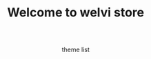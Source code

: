 <html>
<!--210525 업로드(완) 다운로드(완)-->
<!--210621 디비 연결(미완)-->
<head>  
         <base href="/">
         <h1><p style="text-align:center;">Welcome to welvi store</p></h1>
         <meta charset="utf-8">
         <div id="head"><p style="text-align:center;">theme list</p></div><br>
         <meta http-equiv="Permissions-Policy" content="interest-cohort=()"/>
         <link rel="shortcut icon" href="#">
         <title>welvi store</title> 
         <style media="screen">
                  body{                     
                  display: flex;
                  min-height: 100vh;
                  width: 100%; 
                  pading: 0;
                  margin: 0;
                  algin-items: center;
                  justify-content: center;
                  flex-direction: column;
                  }
                           
                  #uploader {
                  -webkit-appearance: none;
                  appearance: none;
                  width: 50%;
                  margin-bottom: 10px;
                  }
         </style>
</head>
<body>
<progress value="0" max="100" id="uploader">0%</progress>
<input type="file" value="upload" id="fileButton" />
         
<script src="https://www.gstatic.com/firebasejs/8.5.0/firebase-app.js"></script>
<script src="https://www.gstatic.com/firebasejs/8.5.0/firebase-analytics.js"></script>
<script src="https://www.gstatic.com/firebasejs/8.5.0/firebase-storage.js"></script>             
         
      
<!--Realtime Database-->         
<!--script src="https://www.gstatic.com/firebasejs/live/3.1/firebase.js"></script-->
<!--pre id="users"></pre-->
         
         
<!--Authentication-->         
<script src="https://www.gstatic.com/firebasejs/8.5.0/firebase-auth.js"></script>
<script src="https://www.gstatic.com/firebasejs/8.5.0/firebase-firestore.js"></script>
<!--script src="https://www.gstatic.com/firebasejs/ui/4.8.0/firebase-ui-auth.js"></script-->
<!--link type="text/css" rel="stylesheet" href="https://www.gstatic.com/firebasejs/ui/4.8.0/firebase-ui-auth.css" /-->
         
 
 <!--realtime database-->
 <script src="https://www.gstatic.com/firebasejs/6.3.2/firebase-database.js"></script>
         
         
<script>
         <!--initialize firebase-->
         var config = {
         apiKey: "AIzaSyBFpJ_jHiLPpl4HZckHefuj4_XJxSQTvlg",
         authDomain: "opensw-opener.firebaseapp.com",
         databaseURL: "https://opensw-opener-default-rtdb.firebaseio.com",
         projectId: "opensw-opener",
         storageBucket: "opensw-opener.appspot.com",
         messagingSenderId: "1073815196228",
         appId: "1:1073815196228:web:429c5a2c3af05df4922211",
         measurementId: "G-GCDBT9FVRL"
         };
         firebase.initializeApp(config);
         firebase.analytics; 
         //var database = firebase.database();
         
         
         <!--realtime database Get elements-->
         const preOUsers = document.getElementById('users');
         <!--realtime database Create references-->
         const dbRefUsers = firebase.database().ref().child('users');
         <!--realtime daatabase Sync users channes : 'value' event는 데이터베이스의 이 위치에서 변경이 있을때마다 함수 호출, callbach function이 호출됐을 때 event 실행 -->
         dbRefUsers.on('value', snap => {   
                  console.log(snap.val());
                  preUsers.innerText = JSON.stringify(snap.val(), null, 3);
         });
         
          <!-- download file-->
         var storage = firebase.storage();
         var storageRef = storage.ref();
         var listRef = storageRef.child('welvi/library');
         
         <!-- Find all the items.-->
         listRef.listAll().then(function(res) {
                  var i=0;
                  res.items.forEach(function(itemRef) { 
                           console.log(itemRef);
                           itemRef.getDownloadURL().then(function(url) {
                                    console.log('File available at', url);
                                    
                                    var head = document.getElementById('head');
                                    var index = String(i);
         
                                    head.insertAdjacentHTML('afterend', '<a href="' + url + '" id="' + index + '"><p style="text-align:center;">' + itemRef.name + '</p></a>');                            
                                    //<a href="https://github.com/pages-themes/architect/zipball/master" class="button"> <small>Download</small> .zip file</a>
                                    const xhr = new XMLHttpRequest();
                                    xhr.responseType = 'blob';
                                    xhr.onload = function(event) { var blob = xhr.response; };
                                    xhr.open('GET', url);
                                    xhr.send();
                                    i++;
                                    });
                  }).catch(function(error) { 
                           // A full list of error codes is available at
                           // https://firebase.google.com/docs/storage/web/handle-errors
                           switch (error.code) {
                                    case 'storage/object-not-found':
                                    // File doesn't exist
                                    break;
                                    case 'storage/unauthorized':
                                    // User doesn't have permission to access the object
                                    break;
                                    case 'storage/canceled':
                                    // User canceled the upload
                                    break;
                                    case 'storage/unknown':
                                    // Unknown error occurred, inspect the server response
                                    break;
                           }
                  });
         }).catch(function(error) {  });
         
         <!-- get elements-->
         var uploader = document.getElementById('uploader');
         var fileButton = document.getElementById('fileButton');
         
         <!-- listen for file selection-->
         fileButton.addEventListener('change', function(e) {
                  <!--get file-->
                  var file = e.target.files[0];
         
                  <!--create a storage ref-->
                  var storageRef = firebase.storage().ref('welvi/withhold/' + file.name);
         
                  <!--upload file-->
                  var task = storageRef.put(file);
         
                  <!--update progress bar-->
                  task.on('state_changed',
                  
                           function progress(snapshot) {
                           var percentage = (snapshot.bytesTransferred / snapshot.totalBytes) * 100;
                           uploader.value = percentage;
                           },
                  
                           function error(err) {
                  
                           },
                  
                           function complete() {
                  
                           }
                  
                  );
         });
</script>
</body>
        
</html>
